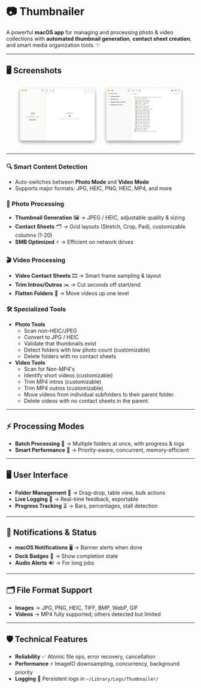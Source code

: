 # 📷 Thumbnailer 

A powerful **macOS app** for managing and processing photo & video
collections with **automated thumbnail generation**, **contact sheet
creation**, and smart media organization tools. ✨

------------------------------------------------------------------------

## 🖥️ Screenshots 

<p align="center">
    <a href="Documentation/App1.png"><img src="Documentation/App1.png" width="45%"></a>
    <a href="Documentation/App2.png"><img src="Documentation/App2.png" width="45%"></a>
</p>

------------------------------------------------------------------------

### 🔍 Smart Content Detection

-   Auto-switches between **Photo Mode** and **Video Mode**
-   Supports major formats: JPG, HEIC, PNG, HEIC, MP4, and more

### 📸 Photo Processing

-   **Thumbnail Generation** 🖼️ → JPEG / HEIC, adjustable quality &
    sizing
-   **Contact Sheets** 🗂️ → Grid layouts (Stretch, Crop, Pad),
    customizable columns (1-20)
-   **SMB Optimized** ⚡ → Efficient on network drives

### 🎬 Video Processing

-   **Video Contact Sheets** 🎞️ → Smart frame sampling & layout
-   **Trim Intros/Outros** ✂️ → Cut seconds off start/end
-   **Flatten Folders** 📂 → Move videos up one level

### 🛠️ Specialized Tools

-   **Photo Tools**
    - Scan non-HEIC/JPEG
    - Convert to JPG / HEIC
    - Validate that thumbnails exist
    - Detect folders with low photo count (customizable)
    - Delete folders with no contact sheets
-   **Video Tools**
    - Scan for Non-MP4's 
    - Identify short videos (customizable)
    - Trim MP4 intros (customizable)
    - Trim MP4 outros (customizable)
    - Move videos from individual subfolders to their parent folder.
    - Delete videos with no contact sheets in the parent. 

------------------------------------------------------------------------

## ⚡ Processing Modes

-   **Batch Processing** 🧩 → Multiple folders at once, with progress &
    logs
-   **Smart Performance** 🚦 → Priority-aware, concurrent,
    memory-efficient

------------------------------------------------------------------------

## 🖥️ User Interface

-   **Folder Management** 📂 → Drag-drop, table view, bulk actions
-   **Live Logging** 📜 → Real-time feedback, exportable
-   **Progress Tracking** ⏳ → Bars, percentages, stall detection

------------------------------------------------------------------------

## 🔔 Notifications & Status

-   **macOS Notifications** 🖥️ → Banner alerts when done
-   **Dock Badges** 🎯 → Show completion state
-   **Audio Alerts** 🔊 → For long jobs

------------------------------------------------------------------------

## 🗂️ File Format Support

-   **Images** → JPG, PNG, HEIC, TIFF, BMP, WebP, GIF
-   **Videos** → MP4 fully supported; others detected but limited

------------------------------------------------------------------------

## 🛡️ Technical Features

-   **Reliability** ✅ Atomic file ops, error recovery, cancellation
-   **Performance** ⚡ ImageIO downsampling, concurrency, background
    priority
-   **Logging** 📝 Persistent logs in `~/Library/Logs/Thumbnailer/`

